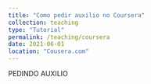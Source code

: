 ```yaml
---
title: "Como pedir auxilio no Coursera"
collection: teaching
type: "Tutorial"
permalink: /teaching/coursera
date: 2021-06-01
location: "Cousera.com"
---
```


PEDINDO AUXILIO
